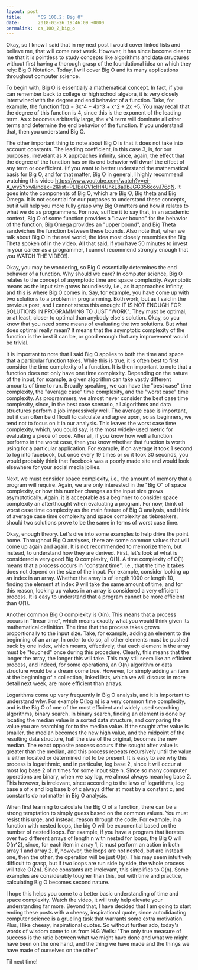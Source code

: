 ```yaml
---
layout: post
title:      "CS 100.2: Big O"
date:       2018-03-26 19:46:09 +0000
permalink:  cs_100_2_big_o
---
```



Okay, so I know I said that in my next post I would cover linked lists and believe me, that will come next week. However, it has since become clear to me that it is pointless to study concepts like algorithms and data structures without first having a thorough grasp of the foundational idea on which they rely: Big O Notation. Today, I will cover Big O and its many applications throughout computer science. 

To begin with, Big O is essentially a mathematical concept. In fact, if you can remember back to college or high school algebra, it is very closely intertwined with the degree and end behavior of a function. Take, for example, the function f(x) = 3x^4 + 4x^3 + x^2 + 2x +5. You may recall that the degree of this function is 4, since this is the exponent of the leading term. As x becomes arbitrarily large, the x^4 term will dominate all other terms and determine the end behavior of the function. If you understand that, then you understand Big O. 

The other important thing to note about Big O is that it does not take into account constants. The leading coefficient, in this case 3, is, for our purposes, irrevelant as X approaches infinity, since, again, the effect that the degree of the function has on its end behavior will dwarf the effect of any term or coefficient. (If you want to better understand the mathematical basis for Big O, and for that matter, Big O in general, I highly recommend watching this video https://www.youtube.com/watch?v=ei-A_wy5Yxw&index=2&list=PL1BaGV1cIH4UhkL8a9bJGG356covJ76qN. It goes into the components of Big O, which are Big O, Big theta and Big Omega. It is not essential for our purposes to understand these concepts, but it will help you more fully grasp why Big O matters and how it relates to what we do as programmers. For now, suffice it to say that, in an academic context, Big O of some function provides a "lower bound" for the behavior of the function, Big Omega provides an "upper bound", and Big Theta sandwiches the function between these bounds. Also note that, when we talk about Big O in the real world, the idea most closely resembles the Big Theta spoken of in the video. All that said, if you have 50 minutes to invest in your career as a programmer, I cannot recommend strongly enough that you WATCH THE VIDEO!). 

Okay, you may be wondering, so Big O essentially determines the end behavior of a function. Why should we care? In computer science, Big O relates to the concept of asymptotic time and space complexity. Asymptotic means as the input size grows boundlessly, i.e., as it approaches infinity, and this is where Big O comes in. Say, for example, you have come up with two solutions to a problem in programming. Both work, but as I said in the previous post, and I cannot stress this enough: IT IS NOT ENOUGH FOR SOLUTIONS IN PROGRAMMING TO JUST "WORK". They must be optimal, or at least, closer to optimal than anybody else's solution. Okay, so you know that you need some means of evaluating the two solutions. But what does optimal really mean? It means that the asymptotic complexity of the function is the best it can be, or good enough that any improvement would be trivial. 

It is important to note that I said Big O applies to both the time and space that a particular function takes. While this is true, it is often best to first consider the time complexity of a function. It is then important to note that a function does not only have one time complexity. Depending on the nature of the input, for example, a given algorithm can take vastly different amounts of time to run. Broadly speaking, we can have the "best case" time complexity, the "average case" time complexity, and the "worst case" time complexity. As programmers, we almost never consider the best case time complexity, since, in the best case scenario, all algorithms and data structures perform a job impressively well. The average case is important, but it can often be difficult to calculate and agree upon, so as beginners, we tend not to focus on it in our analysis. This leaves the worst case time complexity, which, you could say, is the most widely-used metric for evaluating a piece of code. After all, if you know how well a function performs in the worst case, then you know whether that function is worth using for a particular application.  For example, if on average it took 1 second to log into facebook, but once every 19 times or so it took 30 seconds, you would probably think that facebook was a poorly made site and would look elsewhere for your social media jollies. 

Next, we must consider space complexity, i.e., the amount of memory that a program will require. Again, we are only interested in the "Big O" of space complexity, or how this number changes as the input size grows asymptotically. Again, it is acceptable as a beginner to consider space complexity an afterthought when evaluating a program. For now, think of worst case time complexity as the main feature of Big O analysis, and think of average case time complexity and space complexity as tiebreakers, should two solutions prove to be the same in terms of worst case time. 

Okay, enough theory. Let's dive into some examples to help drive the point home. Throughout Big O analyses, there are some common values that will come up again and again. It is not recommended to memorize them, but instead, to understand how they are derived. First, let's look at what is considered a very good Big O complexity, O(1).  A time complexity of O(1) means that a process occurs in "constant time", i.e., that the time it takes does not depend on the size of the input. For example, consider looking up an index in an array. Whether the array is of length 1000 or length 10, finding the element at index 9 will take the same amount of time, and for this reason, looking up values in an array is considered a very efficient process. It is easy to understand that a program cannot be more efficient than O(1).

Another common Big O complexity is O(n). This means that a process occurs in "linear time", which means exactly what you would think given its mathematical definition. The time that the process takes grows proportionally to the input size. Take, for example, adding an element to the beginning of an array. In order to do so, all other elements must be pushed back by one index, which means, effectively, that each element in the array must be "touched" once during this procedure. Clearly, this means that the longer the array, the longer this will take. This may still seem like an efficient process, and indeed, for some operations, an O(n) algorithm or data structure would be a dream come true. However, for simply adding an item at the beginning of a collection, linked lists, which we will discuss in more detail next week, are more efficient than arrays. 

Logarithms come up very frequently in Big O analysis, and it is important to understand why. For example O(log n) is a very common time complexity, and is the Big O of one of the most efficient and widely used searching algorithms, binary search. In binary search, finding an element is done by locating the median value in a sorted data structure, and comparing the value you are searching for to the median value. If the sought after value is smaller, the median becomes the new high value, and the midpoint of the resulting data structure, half the size of the original, becomes the new median. The exact opposite process occurs if the sought after value is greater than the median, and this process repeats recursively  until the value is either located or determined not to be present. It is easy to see why this process is logarithmic, and in particular, log base 2, since it will occur at most log base 2 of n times for some input size n. Since so many computer operations are binary, when we say log, we almost always mean log base 2. This however, is irrelevant, since according to the laws of logarithms, log base a of x and log base b of x always differ at most by a constant c, and constants do not matter in Big O analysis. 

When first learning to calculate the Big O of  a function, there can be a strong temptation to simply guess based on the common values. You must resist this urge, and instead, reason through the code. For example, in a function with nested loops, the big O will be exponential based on the number of nested loops. For example, if you have a program that iterates over two different arrays of length n with nested for loops, the Big O will O(n^2), since, for each item in array 1, it must perform an action in both array 1 and array 2. If, however, the loops are not nested, but are instead one, then the other, the operation will be just O(n). This may seem intuitively difficult to grasp, but if two loops are run side by side, the whole process will take O(2n). Since constants are irrelevant, this simplifies to O(n). Some examples are considerably tougher than this, but with time and practice, calculating Big O becomes second nature. 

I hope this helps you come to a better basic understanding of time and space complexity. Watch the video, it will truly help elevate your understanding far more. Beyond that, I have decided that I am going to start ending these posts with a cheesy, inspirational quote, since autodidacting computer science is a grueling task that warrants some extra motivation. Plus, I like cheesy, inspirational quotes. So without further ado, today's words of wisdom come to us from H.G Wells: 
"The only true measure of success is the ratio between what we might have done and what we might have been on the one hand, and the thing we have made and the things we have made of ourselves on the other" 

Til next time!


